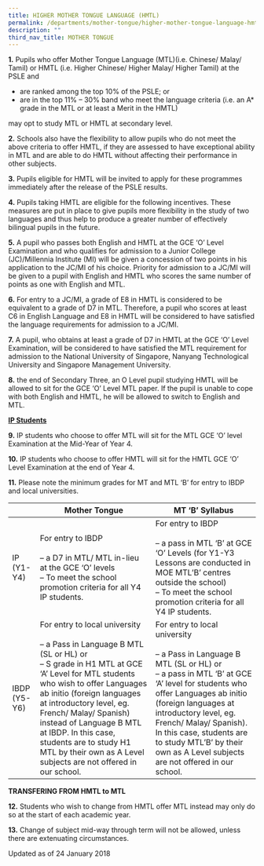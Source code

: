 ```yaml
---
title: HIGHER MOTHER TONGUE LANGUAGE (HMTL)
permalink: /departments/mother-tongue/higher-mother-tongue-language-hmtl/
description: ""
third_nav_title: MOTHER TONGUE
---
```

**1.** Pupils who offer Mother Tongue Language (MTL)(i.e. Chinese/ Malay/ Tamil) or HMTL (i.e. Higher Chinese/ Higher Malay/ Higher Tamil) at the PSLE and

*   are ranked among the top 10% of the PSLE; or
*   are in the top 11% – 30% band who meet the language criteria (i.e. an A\* grade in the MTL or at least a Merit in the HMTL)

may opt to study MTL or HMTL at secondary level.

**2.** Schools also have the flexibility to allow pupils who do not meet the above criteria to offer HMTL, if they are assessed to have exceptional ability in MTL and are able to do HMTL without affecting their performance in other subjects.

**3.** Pupils eligible for HMTL will be invited to apply for these programmes immediately after the release of the PSLE results.

**4.** Pupils taking HMTL are eligible for the following incentives. These measures are put in place to give pupils more flexibility in the study of two languages and thus help to produce a greater number of effectively bilingual pupils in the future.

**5.** A pupil who passes both English and HMTL at the GCE ‘O’ Level Examination and who qualifies for admission to a Junior College (JC)/Millennia Institute (MI) will be given a concession of two points in his application to the JC/MI of his choice. Priority for admission to a JC/MI will be given to a pupil with English and HMTL who scores the same number of points as one with English and MTL.

**6.** For entry to a JC/MI, a grade of E8 in HMTL is considered to be equivalent to a grade of D7 in MTL. Therefore, a pupil who scores at least C6 in English Language and E8 in HMTL will be considered to have satisfied the language requirements for admission to a JC/MI.

**7.** A pupil, who obtains at least a grade of D7 in HMTL at the GCE ‘O’ Level Examination, will be considered to have satisfied the MTL requirement for admission to the National University of Singapore, Nanyang Technological University and Singapore Management University.

**8.** the end of Secondary Three, an O Level pupil studying HMTL will be allowed to sit for the GCE ‘O’ Level MTL paper. If the pupil is unable to cope with both English and HMTL, he will be allowed to switch to English and MTL.

**<u>IP Students</u>**

**9.** IP students who choose to offer MTL will sit for the MTL GCE ‘O’ level Examination at the Mid-Year of Year 4.

**10.** IP students who choose to offer HMTL will sit for the HMTL GCE ‘O’ Level Examination at the end of Year 4.

**11.** Please note the minimum grades for MT and MTL ‘B’ for entry to IBDP and local universities.

|              | Mother Tongue         | MT ‘B’ Syllabus       |
|-----------|----------|---------------------|
| IP (Y1-Y4)   | For entry to IBDP<br><br>– a D7 in MTL/ MTL in-lieu at the   GCE ‘O’ levels<br>– To meet the school promotion criteria for all Y4 IP students.                                                                                                                                                                                                                                                   | For entry to IBDP<br><br>–  a pass in MTL ‘B’ at GCE ‘O’ Levels  (for Y1-Y3 Lessons are conducted in MOE MTL’B’ centres outside the school)<br>– To meet the school promotion criteria for all Y4 IP students.                                                                                                                                     |
| IBDP (Y5-Y6) | For entry to local university<br><br>– a Pass in Language B MTL (SL or HL) or<br>– S grade in H1 MTL at GCE ‘A’ Level for MTL students who wish to offer Languages ab initio (foreign languages at introductory level, eg. French/ Malay/ Spanish) instead of Language B MTL at IBDP. In this case, students are to study H1 MTL by their own as A Level subjects are not offered in our school. | For entry to local university<br><br>– a Pass in Language B MTL (SL or HL) or<br>– a pass in MTL ‘B’ at GCE ‘A’ level for students who offer Languages ab initio (foreign languages at introductory level, eg. French/ Malay/ Spanish). In this case, students are to study MTL’B’ by their own as A Level subjects are not offered in our school. |


**TRANSFERING FROM HMTL to MTL**

**12.** Students who wish to change from HMTL offer MTL instead may only do so at the start of each academic year.

**13.** Change of subject mid-way through term will not be allowed, unless there are extenuating circumstances.

Updated as of 24 January 2018